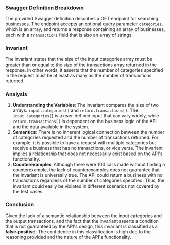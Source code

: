 ### Swagger Definition Breakdown
The provided Swagger definition describes a GET endpoint for searching businesses. The endpoint accepts an optional query parameter `categories`, which is an array, and returns a response containing an array of businesses, each with a `transactions` field that is also an array of strings.

### Invariant
The invariant states that the size of the input categories array must be greater than or equal to the size of the transactions array returned in the response. In other words, it asserts that the number of categories specified in the request must be at least as many as the number of transactions returned.

### Analysis
1. **Understanding the Variables**: The invariant compares the size of two arrays: `input.categories[]` and `return.transactions[]`. The `input.categories[]` is a user-defined input that can vary widely, while `return.transactions[]` is dependent on the business logic of the API and the data available in the system.
2. **Semantics**: There is no inherent logical connection between the number of categories requested and the number of transactions returned. For example, it is possible to have a request with multiple categories but receive a business that has no transactions, or vice versa. The invariant implies a relationship that does not necessarily exist based on the API's functionality.
3. **Counterexamples**: Although there were 100 calls made without finding a counterexample, the lack of counterexamples does not guarantee that the invariant is universally true. The API could return a business with no transactions regardless of the number of categories specified. Thus, the invariant could easily be violated in different scenarios not covered by the test cases.

### Conclusion
Given the lack of a semantic relationship between the input categories and the output transactions, and the fact that the invariant asserts a condition that is not guaranteed by the API's design, this invariant is classified as a **false-positive**. The confidence in this classification is high due to the reasoning provided and the nature of the API's functionality.
